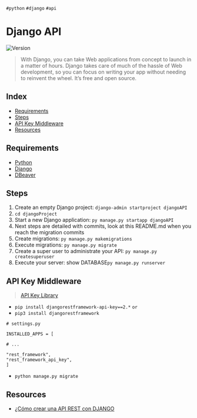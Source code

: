 `#python` `#django` `#api`

# Django API <!-- omit in toc -->

<p>
  <img alt="Version" src="https://img.shields.io/badge/version-1.0-blue.svg?cacheSeconds=2592000" />
</p>

> With Django, you can take Web applications from concept to launch in a matter of hours.
> Django takes care of much of the hassle of Web development, so you can focus on writing your app without needing to reinvent the wheel.
> It’s free and open source.

## Index <!-- omit in toc -->

- [Requirements](#requirements)
- [Steps](#steps)
- [API Key Middleware](#api-key-middleware)
- [Resources](#resources)

## Requirements

- [Python](https://www.python.org/downloads/)
- [Django](https://www.djangoproject.com/)
- [DBeaver](https://dbeaver.io/)

## Steps

1. Create an empty Django project: `django-admin startproject djangoAPI`
2. `cd djangoProject`
3. Start a new Django application: `py manage.py startapp djangoAPI`
4. Next steps are detailed with commits, look at this README.md when you reach the migration commits
5. Create migrations: `py manage.py makemigrations`
6. Execute migrations: `py manage.py migrate`
7. Create a super user to administrate your API: `py manage.py createsuperuser`
8. Execute your server: show DATABASE`py manage.py runserver`

## API Key Middleware

> [API Key Library](https://pypi.org/project/djangorestframework-api-key/)

- `pip install djangorestframework-api-key==2.*`
  `or`
- `pip3 install djangorestframework`

```
# settings.py

INSTALLED_APPS = [

# ...

"rest_framework",
"rest_framework_api_key",
]
```

- `python manage.py migrate`

## Resources

- [¿Cómo crear una API REST con DJANGO](https://youtu.be/XqRBb_4CLS4)
